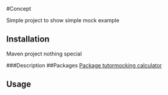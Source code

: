 #Concept

Simple  project to show simple mock example

## Installation
Maven project nothing special

###Description
##Packages
[Package tutormocking calculator](src/main/java/tutormocking/basic/calculator/Calculator.md)

## Usage
